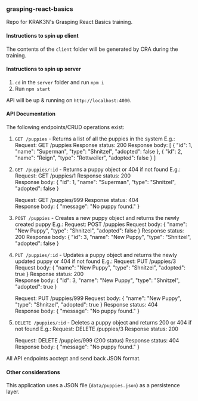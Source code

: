 ### grasping-react-basics

Repo for KRAK3N's Grasping React Basics training.

#### Instructions to spin up client

The contents of the `client` folder will be generated by CRA during the training.

#### Instructions to spin up server

1. `cd` in the `server` folder and run `npm i`
2. Run `npm start`

API will be up & running on `http://localhost:4000`.

#### API Documentation

The following endpoints/CRUD operations exist:

1. `GET /puppies` - Returns a list of all the puppies in the system
   E.g.:
   Request: GET /puppies
   Response status: 200
   Response body: [
   { "id": 1, "name": "Superman", "type": "Shnitzel", "adopted": false },
   { "id": 2, "name": "Reign", "type": "Rottweiler", "adopted": false }
   ]

2. `GET /puppies/:id` - Returns a puppy object or 404 if not found
   E.g.:
   Request: GET /puppies/1
   Response status: 200  
   Response body: { "id": 1, "name": "Superman", "type": "Shnitzel", "adopted": false }

   Request: GET /puppies/999
   Response status: 404  
   Response body: { "message": "No puppy found." }

3. `POST /puppies` - Creates a new puppy object and returns the newly created puppy
   E.g.:
   Request: POST /puppies
   Request body: { "name": "New Puppy", "type": "Shnitzel", "adopted": false }
   Response status: 200
   Response body: { "id": 3, "name": "New Puppy", "type": "Shnitzel", "adopted": false }

4. `PUT /puppies/:id` - Updates a puppy object and returns the newly updated puppy or 404 if not found
   E.g.:
   Request: PUT /puppies/3
   Request body: { "name": "New Puppy", "type": "Shnitzel", "adopted": true }
   Response status: 200  
   Response body: { "id": 3, "name": "New Puppy", "type": "Shnitzel", "adopted": true }

   Request: PUT /puppies/999
   Request body: { "name": "New Puppy", "type": "Shnitzel", "adopted": true }
   Response status: 404  
   Response body: { "message": "No puppy found." }

5. `DELETE /puppies/:id` - Deletes a puppy object and returns 200 or 404 if not found
   E.g.:
   Request: DELETE /puppies/3
   Response status: 200

   Request: DELETE /puppies/999 (200 status)
   Response status: 404  
   Response body: { "message": "No puppy found." }

All API endpoints acctept and send back JSON format.

#### Other considerations

This application uses a JSON file (`data/puppies.json`) as a persistence layer.
